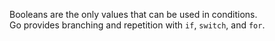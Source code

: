 Booleans are the only values that can be used in conditions.  
Go provides branching and repetition with `if`, `switch`, and `for`.